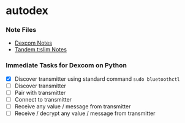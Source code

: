 # autodex

### Note Files

* [Dexcom Notes](dexcom_notes.txt)
* [Tandem t:slim Notes](tandem_notes.txt)

### Immediate Tasks for Dexcom on Python

- [x] Discover transmitter using standard command `sudo bluetoothctl`
- [ ] Discover transmitter
- [ ] Pair with transmitter
- [ ] Connect to transmitter
- [ ] Receive any value / message from transmitter
- [ ] Receive / decrypt any value / message from transmitter
